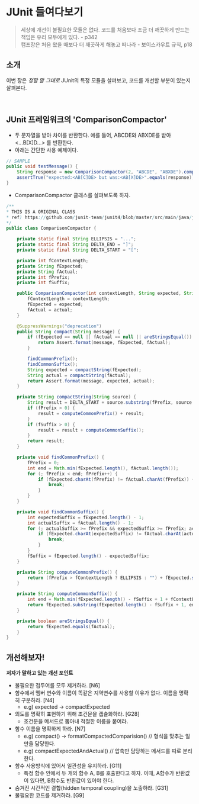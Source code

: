 # JUnit 들여다보기

> 세상에 개선이 불필요한 모듈은 없다. 코드를 처음보다 조금 더 깨끗하게 만드는 책임은 우리 모두에게 있다. - p342  
> 캠프장은 처음 왔을 때보다 더 깨끗하게 해놓고 떠나라 - 보이스카우트 규칙, p18

## 소개  
이번 장은 _정말 말 그대로_ JUnit의 특정 모듈을 살펴보고, 코드를 개선할 부분이 있는지 살펴본다.

<br>

## JUnit 프레임워크의 'ComparisonCompactor'
- 두 문자열을 받아 차이를 반환한다. 예를 들어, ABCDE와 ABXDE를 받아 <...B[X]D...> 를 반환한다.
- 아래는 간단한 사용 예제이다.

```java
// SAMPLE
public void testMessage() {
    String response = new ComparisonCompactor(2, "ABCDE", "ABXDE").compact(null);
    assertTrue("expected:<AB[C]DE> but was:<AB[X]DE>".equals(response));
}
```
- ComparisonCompactor 클래스를 살펴보도록 하자.
```java
/** 
* THIS IS A ORIGINAL CLASS
* ref) https://github.com/junit-team/junit4/blob/master/src/main/java/junit/framework/ComparisonCompactor.java
*/
public class ComparisonCompactor {

    private static final String ELLIPSIS = "...";
    private static final String DELTA_END = "]";
    private static final String DELTA_START = "[";

    private int fContextLength;
    private String fExpected;
    private String fActual;
    private int fPrefix;
    private int fSuffix;

    public ComparisonCompactor(int contextLength, String expected, String actual) {
        fContextLength = contextLength;
        fExpected = expected;
        fActual = actual;
    }

    @SuppressWarnings("deprecation")
    public String compact(String message) {
        if (fExpected == null || fActual == null || areStringsEqual()) {
            return Assert.format(message, fExpected, fActual);
        }

        findCommonPrefix();
        findCommonSuffix();
        String expected = compactString(fExpected);
        String actual = compactString(fActual);
        return Assert.format(message, expected, actual);
    }

    private String compactString(String source) {
        String result = DELTA_START + source.substring(fPrefix, source.length() - fSuffix + 1) + DELTA_END;
        if (fPrefix > 0) {
            result = computeCommonPrefix() + result;
        }
        if (fSuffix > 0) {
            result = result + computeCommonSuffix();
        }
        return result;
    }

    private void findCommonPrefix() {
        fPrefix = 0;
        int end = Math.min(fExpected.length(), fActual.length());
        for (; fPrefix < end; fPrefix++) {
            if (fExpected.charAt(fPrefix) != fActual.charAt(fPrefix)) {
                break;
            }
        }
    }

    private void findCommonSuffix() {
        int expectedSuffix = fExpected.length() - 1;
        int actualSuffix = fActual.length() - 1;
        for (; actualSuffix >= fPrefix && expectedSuffix >= fPrefix; actualSuffix--, expectedSuffix--) {
            if (fExpected.charAt(expectedSuffix) != fActual.charAt(actualSuffix)) {
                break;
            }
        }
        fSuffix = fExpected.length() - expectedSuffix;
    }

    private String computeCommonPrefix() {
        return (fPrefix > fContextLength ? ELLIPSIS : "") + fExpected.substring(Math.max(0, fPrefix - fContextLength), fPrefix);
    }

    private String computeCommonSuffix() {
        int end = Math.min(fExpected.length() - fSuffix + 1 + fContextLength, fExpected.length());
        return fExpected.substring(fExpected.length() - fSuffix + 1, end) + (fExpected.length() - fSuffix + 1 < fExpected.length() - fContextLength ? ELLIPSIS : "");
    }

    private boolean areStringsEqual() {
        return fExpected.equals(fActual);
    }
}
```

## 개선해보자!
**저자가 말하고 있는 개선 포인트**
- 불필요한 접두어를 모두 제거하라. [N6]
- 함수에서 멤버 변수와 이름이 똑같은 지역변수를 사용할 이유가 없다. 이름을 명확히 구분하라. [N4]
  - e.g) expected -> compactExpected
- 의도를 명확히 표현하기 위해 조건문을 캡슐화하라. [G28]
  - 조건문을 메서드로 뽑아내 적절한 이름을 붙여라.
- 함수 이름을 명확하게 하라. [N7]
  - e.g) compact() -> formatCompactedComparision() // 형식을 맞추는 일만을 담당한다.
  - e.g) compactExpectedAndActual() // 압축만 담당하는 메서드를 따로 분리한다.
- 함수 사용방식에 있어서 일관성을 유지하라. [G11]
  - 특정 함수 안에서 두 개의 함수 A, B를 호출한다고 하자. 이때, A함수가 반환값이 있다면, B함수도 반환값이 있어야 한다.
-  숨겨진 시간적인 결합(hidden temporal coupling)을 노출하라. [G31]
- 불필요한 코드를 제거하라. [G9]